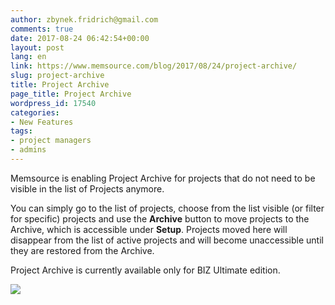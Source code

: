 ```yaml
---
author: zbynek.fridrich@gmail.com
comments: true
date: 2017-08-24 06:42:54+00:00
layout: post
lang: en
link: https://www.memsource.com/blog/2017/08/24/project-archive/
slug: project-archive
title: Project Archive
page_title: Project Archive
wordpress_id: 17540
categories:
- New Features
tags:
- project managers
- admins
---
```


Memsource is enabling Project Archive for projects that do not need to be visible in the list of Projects anymore.

You can simply go to the list of projects, choose from the list visible (or filter for specific) projects and use the **Archive** button to move projects to the Archive, which is accessible under **Setup**. Projects moved here will disappear from the list of active projects and will become unaccessible until they are restored from the Archive.

Project Archive is currently available only for BIZ Ultimate edition.

[![](http://www.memsource.com/wp-content/uploads/2017/10/Archive-projects.png)](http://www.memsource.com/wp-content/uploads/2017/10/Archive-projects.png)
